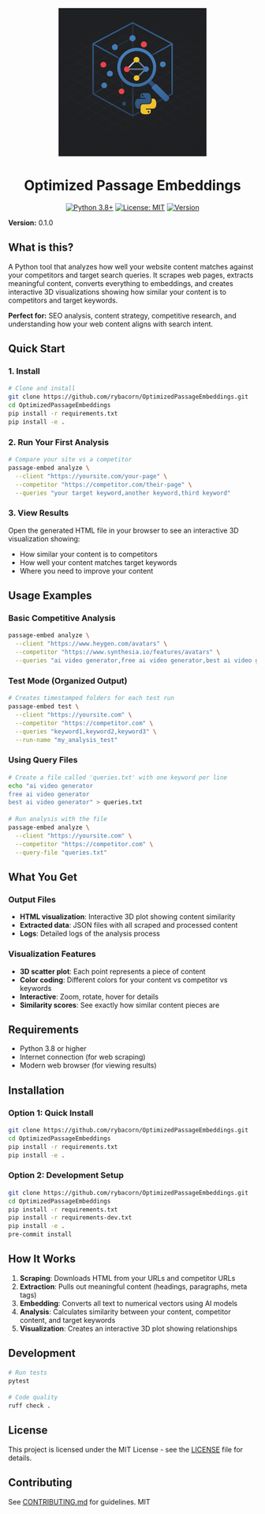 <div align="center">
  <img src="OptimizedPassageEmbeddings.png" alt="Optimized Passage Embeddings Logo" width="300">
  
  # Optimized Passage Embeddings
  
  [![Python 3.8+](https://img.shields.io/badge/python-3.8%2B-blue)](https://www.python.org/downloads/)
  [![License: MIT](https://img.shields.io/badge/License-MIT-yellow.svg)](https://opensource.org/licenses/MIT)
  [![Version](https://img.shields.io/badge/version-0.1.0-orange)](https://github.com/rybacorn/OptimizedPassageEmbeddings)
</div>

**Version:** 0.1.0

## What is this?

A Python tool that analyzes how well your website content matches against your competitors and target search queries. It scrapes web pages, extracts meaningful content, converts everything to embeddings, and creates interactive 3D visualizations showing how similar your content is to competitors and target keywords.

**Perfect for:** SEO analysis, content strategy, competitive research, and understanding how your web content aligns with search intent.

## Quick Start

### 1. Install

```bash
# Clone and install
git clone https://github.com/rybacorn/OptimizedPassageEmbeddings.git
cd OptimizedPassageEmbeddings
pip install -r requirements.txt
pip install -e .
```

### 2. Run Your First Analysis

```bash
# Compare your site vs a competitor
passage-embed analyze \
  --client "https://yoursite.com/your-page" \
  --competitor "https://competitor.com/their-page" \
  --queries "your target keyword,another keyword,third keyword"
```

### 3. View Results

Open the generated HTML file in your browser to see an interactive 3D visualization showing:
- How similar your content is to competitors
- How well your content matches target keywords
- Where you need to improve your content

## Usage Examples

### Basic Competitive Analysis
```bash
passage-embed analyze \
  --client "https://www.heygen.com/avatars" \
  --competitor "https://www.synthesia.io/features/avatars" \
  --queries "ai video generator,free ai video generator,best ai video generator"
```

### Test Mode (Organized Output)
```bash
# Creates timestamped folders for each test run
passage-embed test \
  --client "https://yoursite.com" \
  --competitor "https://competitor.com" \
  --queries "keyword1,keyword2,keyword3" \
  --run-name "my_analysis_test"
```

### Using Query Files
```bash
# Create a file called 'queries.txt' with one keyword per line
echo "ai video generator
free ai video generator
best ai video generator" > queries.txt

# Run analysis with the file
passage-embed analyze \
  --client "https://yoursite.com" \
  --competitor "https://competitor.com" \
  --query-file "queries.txt"
```

## What You Get

### Output Files
- **HTML visualization**: Interactive 3D plot showing content similarity
- **Extracted data**: JSON files with all scraped and processed content
- **Logs**: Detailed logs of the analysis process

### Visualization Features
- **3D scatter plot**: Each point represents a piece of content
- **Color coding**: Different colors for your content vs competitor vs keywords
- **Interactive**: Zoom, rotate, hover for details
- **Similarity scores**: See exactly how similar content pieces are

## Requirements

- Python 3.8 or higher
- Internet connection (for web scraping)
- Modern web browser (for viewing results)

## Installation

### Option 1: Quick Install
```bash
git clone https://github.com/rybacorn/OptimizedPassageEmbeddings.git
cd OptimizedPassageEmbeddings
pip install -r requirements.txt
pip install -e .
```

### Option 2: Development Setup
```bash
git clone https://github.com/rybacorn/OptimizedPassageEmbeddings.git
cd OptimizedPassageEmbeddings
pip install -r requirements.txt
pip install -r requirements-dev.txt
pip install -e .
pre-commit install
```

## How It Works

1. **Scraping**: Downloads HTML from your URLs and competitor URLs
2. **Extraction**: Pulls out meaningful content (headings, paragraphs, meta tags)
3. **Embedding**: Converts all text to numerical vectors using AI models
4. **Analysis**: Calculates similarity between your content, competitor content, and target keywords
5. **Visualization**: Creates an interactive 3D plot showing relationships

## Development

```bash
# Run tests
pytest

# Code quality
ruff check .
```

## License

This project is licensed under the MIT License - see the [LICENSE](LICENSE) file for details.

## Contributing

See [CONTRIBUTING.md](CONTRIBUTING.md) for guidelines. 
MIT 